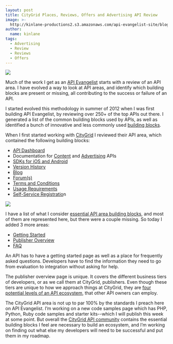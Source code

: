 ```yaml
---
layout: post
title: CityGrid Places, Reviews, Offers and Advertising API Review
image: >-
  http://kinlane-productions2.s3.amazonaws.com/api-evangelist-site/blog/CityGrid-Getting-Started.png
author:
  name: kinlane
tags:
  - Advertising
  - Review
  - Reviews
  - Offers
---
```

[![](http://kinlane-productions2.s3.amazonaws.com/citygrid/CityGrid.png)](http://developer.citygridmedia.com "CityGrid API")

Much of the work I get as an [API Evangelist](http://www.apievangelist.com "API Evangelist") starts with a review of an API area. I have evolved a way to look at API areas, and identify which building blocks are present or missing, all contributing to the success or failure of an API.

I started evolved this methodology in summer of 2012 when I was first building API Evangelist, by reviewing over 250+ of the top APIs out there. I generated a list of the common building blocks used by APIs, as well as identified a bunch of innovative and less commonly used [building blocks](http://apievangelist.com/buildingblocks/ "Building Blocks").

When I first started working with [CityGrid](http://www.citygrid.com "CityGrid") I reviewed their API area, which contained the following building blocks:

*   [API Dashboard](http://developer.citygridmedia.com/ "API Dashboard")
*   Documentation for [Content](http://docs.citygridmedia.com/display/citygridv2/Content+by+CityGrid "content api documentation") and [Advertising](http://docs.citygridmedia.com/display/citygridv2/Ads+by+CityGrid "advertising API") APIs
*   [SDKs for iOS and Android](http://docs.citygridmedia.com/display/citygridv2/SDKs "SDK for iOS and Android")
*   [Version History](http://docs.citygridmedia.com/display/citygridv2/Version+history "version history")
*   [Blog](http://www.citygridmedia.com/developer/blog/ "blog")
*   [Forum(s)](http://www.citygridmedia.com/developer/forum/ "forums")
*   [Terms and Conditions](http://docs.citygridmedia.com/display/citygridv2/Terms+and+Conditions "terms and conditions")
*   [Usage Requirements](http://docs.citygridmedia.com/display/citygridv2/Usage+Requirements "usage requirements")
*   [Self-Service Registratio](http://developer.citygridmedia.com/dashboard/registration "self-service registration")n

[![](http://kinlane-productions2.s3.amazonaws.com/citygrid/CityGrid-Getting-Started.png)](http://docs.citygridmedia.com/display/citygridv2/Getting+Started)

I have a list of what I consider [essential API area building blocks](http://apievangelist.com/2012/01/31/four-potential-levels-of-an-api-business-ecosystem/ "essential api building blocks"), and most of them are represented here, but there were a couple missing. So today I added 3 more areas:

*   [Getting Started](http://docs.citygridmedia.com/display/citygridv2/Getting+Started "Getting Started")
*   [Publisher Overview](http://docs.citygridmedia.com/display/citygridv2/Publisher+Overview "publisher overview")
*   [FAQ](http://docs.citygridmedia.com/display/citygridv2/FAQ "FAQ")

An API has to have a getting started page as well as a place for frequently asked questions. Developers have to find the information they need to go from evaluation to integration without asking for help.

The publisher overview page is unique. It covers the different business tiers of developers, or as we call them at CityGrid, publishers. Even though these tiers are unique to how we approach things at CityGrid, they are [four potential levels of an API ecosystem](http://apievangelist.com/2012/01/31/four-potential-levels-of-an-api-business-ecosystem/ "four potential levels of an api ecosystem"), that other API owners can employ.

The CityGrid API area is not up to par 100% by the standards I preach here on API Evangelist. I’m working on a new code samples page which has PHP, Python, Ruby code samples and starter kits--which I will publish this week at some point. But overall the [CityGrid API community](http://developer.citygridmedia.com "CityGrid API community") contains the essential building blocks I feel are necessary to build an ecosystem, and I’m working on finding out what else my developers will need to be successful and put them in my roadmap.